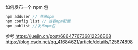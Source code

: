 如何发布一个 npm 包

```javascript
npm adduser // 登录npm
npm config list // 查看npm配置
npm publist //发布npm包


```

参考 https://juejin.cn/post/6864776736812236808  
https://blog.csdn.net/qq_41684621/article/details/125874898
